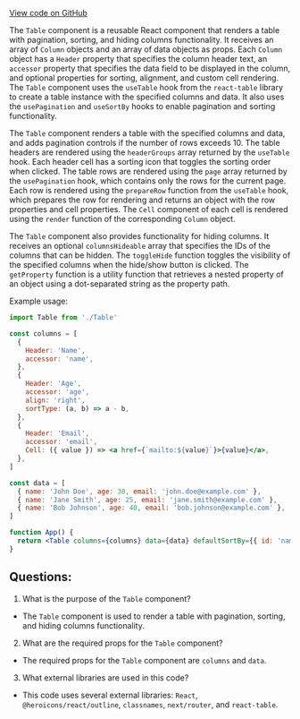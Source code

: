 [View code on GitHub](zoo-labs/zoo/blob/master/core/src/components/Table/index.tsx)

The `Table` component is a reusable React component that renders a table with pagination, sorting, and hiding columns functionality. It receives an array of `Column` objects and an array of data objects as props. Each `Column` object has a `Header` property that specifies the column header text, an `accessor` property that specifies the data field to be displayed in the column, and optional properties for sorting, alignment, and custom cell rendering. The `Table` component uses the `useTable` hook from the `react-table` library to create a table instance with the specified columns and data. It also uses the `usePagination` and `useSortBy` hooks to enable pagination and sorting functionality.

The `Table` component renders a table with the specified columns and data, and adds pagination controls if the number of rows exceeds 10. The table headers are rendered using the `headerGroups` array returned by the `useTable` hook. Each header cell has a sorting icon that toggles the sorting order when clicked. The table rows are rendered using the `page` array returned by the `usePagination` hook, which contains only the rows for the current page. Each row is rendered using the `prepareRow` function from the `useTable` hook, which prepares the row for rendering and returns an object with the row properties and cell properties. The `Cell` component of each cell is rendered using the `render` function of the corresponding `Column` object.

The `Table` component also provides functionality for hiding columns. It receives an optional `columnsHideable` array that specifies the IDs of the columns that can be hidden. The `toggleHide` function toggles the visibility of the specified columns when the hide/show button is clicked. The `getProperty` function is a utility function that retrieves a nested property of an object using a dot-separated string as the property path.

Example usage:

```jsx
import Table from './Table'

const columns = [
  {
    Header: 'Name',
    accessor: 'name',
  },
  {
    Header: 'Age',
    accessor: 'age',
    align: 'right',
    sortType: (a, b) => a - b,
  },
  {
    Header: 'Email',
    accessor: 'email',
    Cell: ({ value }) => <a href={`mailto:${value}`}>{value}</a>,
  },
]

const data = [
  { name: 'John Doe', age: 30, email: 'john.doe@example.com' },
  { name: 'Jane Smith', age: 25, email: 'jane.smith@example.com' },
  { name: 'Bob Johnson', age: 40, email: 'bob.johnson@example.com' },
]

function App() {
  return <Table columns={columns} data={data} defaultSortBy={{ id: 'name', desc: false }} />
}
```
## Questions: 
 1. What is the purpose of the `Table` component?
- The `Table` component is used to render a table with pagination, sorting, and hiding columns functionality.

2. What are the required props for the `Table` component?
- The required props for the `Table` component are `columns` and `data`.

3. What external libraries are used in this code?
- This code uses several external libraries: `React`, `@heroicons/react/outline`, `classnames`, `next/router`, and `react-table`.